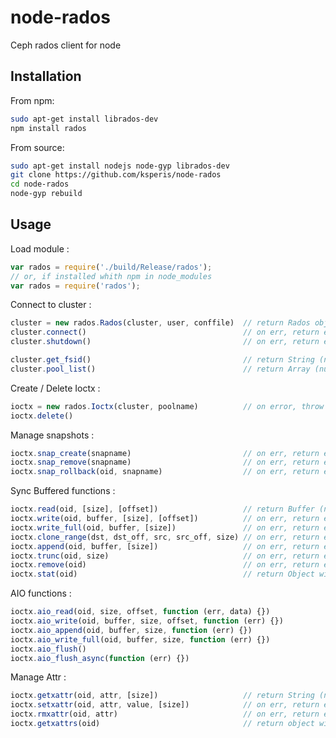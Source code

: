 node-rados
==========

Ceph rados client for node

Installation
-------------

From npm:

```bash
sudo apt-get install librados-dev
npm install rados
```

From source:

```bash
sudo apt-get install nodejs node-gyp librados-dev
git clone https://github.com/ksperis/node-rados
cd node-rados
node-gyp rebuild
```

Usage
-----

Load module :

```js
var rados = require('./build/Release/rados');
// or, if installed whith npm in node_modules
var rados = require('rados');
```

Connect to cluster :

```js
cluster = new rados.Rados(cluster, user, conffile)	// return Rados object
cluster.connect()									// on err, return err code
cluster.shutdown()									// on err, return err code

cluster.get_fsid()									// return String (null on error)
cluster.pool_list()									// return Array (null on error)
```

Create / Delete Ioctx :

```js
ioctx = new rados.Ioctx(cluster, poolname)			// on error, throw error
ioctx.delete()
```

Manage snapshots :

```js
ioctx.snap_create(snapname)							// on err, return err code
ioctx.snap_remove(snapname)							// on err, return err code
ioctx.snap_rollback(oid, snapname)					// on err, return err code
```

Sync Buffered functions :

```js
ioctx.read(oid, [size], [offset])					// return Buffer (null on error)
ioctx.write(oid, buffer, [size], [offset])			// on err, return err code
ioctx.write_full(oid, buffer, [size])				// on err, return err code
ioctx.clone_range(dst, dst_off, src, src_off, size)	// on err, return err code
ioctx.append(oid, buffer, [size])					// on err, return err code
ioctx.trunc(oid, size)								// on err, return err code
ioctx.remove(oid)									// on err, return err code
ioctx.stat(oid)										// return Object with attr psize, pmtime
```

AIO functions :

```js
ioctx.aio_read(oid, size, offset, function (err, data) {})
ioctx.aio_write(oid, buffer, size, offset, function (err) {})
ioctx.aio_append(oid, buffer, size, function (err) {})
ioctx.aio_write_full(oid, buffer, size, function (err) {})
ioctx.aio_flush()
ioctx.aio_flush_async(function (err) {})
```

Manage Attr :

```js
ioctx.getxattr(oid, attr, [size])					// return String (null on error)
ioctx.setxattr(oid, attr, value, [size])			// on err, return err code
ioctx.rmxattr(oid, attr)							// on err, return err code
ioctx.getxattrs(oid)								// return object with attributes (null on error)
```
